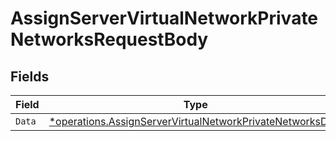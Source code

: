 # AssignServerVirtualNetworkPrivateNetworksRequestBody


## Fields

| Field                                                                                                                                 | Type                                                                                                                                  | Required                                                                                                                              | Description                                                                                                                           |
| ------------------------------------------------------------------------------------------------------------------------------------- | ------------------------------------------------------------------------------------------------------------------------------------- | ------------------------------------------------------------------------------------------------------------------------------------- | ------------------------------------------------------------------------------------------------------------------------------------- |
| `Data`                                                                                                                                | [*operations.AssignServerVirtualNetworkPrivateNetworksData](../../models/operations/assignservervirtualnetworkprivatenetworksdata.md) | :heavy_minus_sign:                                                                                                                    | N/A                                                                                                                                   |